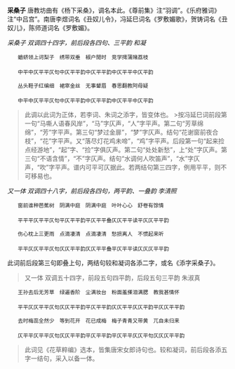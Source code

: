 **采桑子** 唐教坊曲有《杨下采桑》，调名本此。《尊前集》注“羽调”。《乐府雅词》注“中吕宫”。南唐李煜词名《丑奴儿令》，冯延巳词名《罗敷媚歌》，贺铸词名《丑奴儿》，陈师道词名《罗敷媚》。

*采桑子 双调四十四字，前后段各四句、三平韵 和凝* 
```
　　蝤蛴领上诃梨子　绣带双垂　椒户閒时　竞学摴蒲赌荔枝　
　　
　　中平中仄平平仄句中仄平平韵中仄平平韵中仄平平中仄平韵

　　丛头鞋子红编细　裙窣金丝　无事颦眉　春思翻教阿母疑　
　　
　　中平中仄平平仄句中仄平平韵中仄平平韵中仄平平中仄平韵
```

>此调以此词为正体，若李词、朱词之添字，皆变体也。 >按冯延巳词前段第一句“马嘶人语春风岸”，“马”字仄声，“人”字平声。第二句“芳草绵绵”，“芳”字平声。第三句“梦过金扉”，“梦”字仄声。结句“花谢窗前夜合枝”，“花”字平声。又“落尽灯花鸡未啼”，“鸡”字平声。后段第一句“起来捡点经游地”，“起”字、“捡”字俱仄声。第二句“处处新愁”，上“处”字仄声。第三句“不语含情”，“不”字仄声。结句“水调何人吹笛声”，“水”字仄声，“吹”字平声。谱内可平可仄据此。若两结句第三四字，例用平平，则不可移易也。

*又一体 双调四十八字，前后段各四句，两平韵、一叠韵 李清照* 
```
　　窗前谁种芭蕉树　阴满中庭　阴满中庭　叶叶心心　舒卷有馀情　
　　
　　平平平仄平平仄句平仄平平韵平仄平平叠仄仄平平读平仄仄平平韵

　　伤心枕上三更雨　点滴凄清　点滴凄清　愁损离人　不惯起来听　
　　
　　平平仄仄平平仄句仄仄平平韵仄仄平平叠平仄平平读仄仄仄平平韵
```

此词前后段第三句即叠上句，两结句较和凝词各添二字，或名《添字采桑子》。

>又一体 双调五十四字，前段五句四平韵，后段五句三平韵 朱淑真 
```
　　王孙去后无芳草　绿遍香阶　尘满妆台　粉面羞搽泪满腮　教我甚情怀　
　　
　　平平仄仄平平仄句仄仄平平韵平仄平平韵仄仄平平仄仄平韵平仄仄平平韵

　　去时梅蕊全然少　等到花开　花已成梅　梅子青青又带黄　兀自未归来　
　　
　　仄平平仄平平仄句仄仄平平韵平仄平平韵平仄平平仄仄平句仄仄仄平平韵
```

>此词见《花草粹编》选本，皆集唐宋女郎诗句也。较和凝词，前后段各添五字一结句，采入以备一体。
